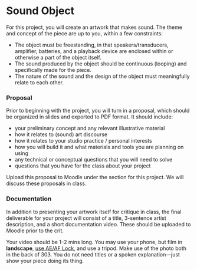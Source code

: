 # Sound Object

For this project, you will create an artwork that makes sound. The theme and concept of the piece are up to you, within a few constraints:
- The object must be freestanding, in that speakers/transducers, amplifier, batteries, and a playback device are enclosed within or otherwise a part of the object itself.
- The sound produced by the object should be continuous (looping) and specifically made for the piece. 
- The nature of the sound and the design of the object must meaningfully relate to each other.


### Proposal

Prior to beginning with the project, you will turn in a proposal, which should be organized in slides and exported to PDF format. It should include:
- your preliminary concept and any relevant illustrative material
- how it relates to (sound) art discourse
- how it relates to your studio practice / personal interests
- how you will build it and what materials and tools you are planning on using
- any technical or conceptual questions that you will need to solve
- questions that you have for the class about your project

Upload this proposal to Moodle under the section for this project. We will discuss these proposals in class.


### Documentation

In addition to presenting your artwork itself for critique in class, the final deliverable for your project will consist of a title, 3-sentence artist description, and a short documentation video. These should be uploaded to Moodle prior to the crit.

Your video should be 1–2 mins long. You may use your phone, but film in **landscape**, [use AE/AF Lock](https://improvephotography.com/53127/what-is-ae-af-lock-on-an-iphone-and-how-does-that-help-my-pictures/), and use a tripod. Make use of the photo both in the back of 303. You do not need titles or a spoken explanation—just show your piece doing its thing.
